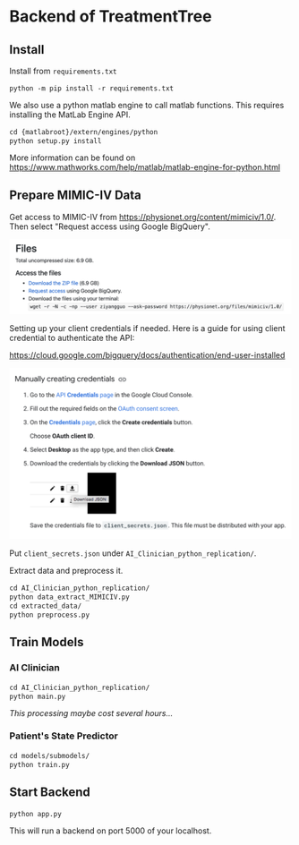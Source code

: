 # Backend of TreatmentTree

## Install

   Install from `requirements.txt`
   ```shell
   python -m pip install -r requirements.txt
   ```
We also use a python matlab engine to call matlab functions. This requires installing the MatLab Engine API.
```shell
cd {matlabroot}/extern/engines/python
python setup.py install
```
More information can be found on https://www.mathworks.com/help/matlab/matlab-engine-for-python.html

## Prepare MIMIC-IV Data

Get access to MIMIC-IV from https://physionet.org/content/mimiciv/1.0/. Then select "Request access using Google BigQuery".

<img src="./assets/access_to_mimiciv.png"/>

Setting up your client credentials if needed. Here is a guide for using client credential to authenticate the API:

https://cloud.google.com/bigquery/docs/authentication/end-user-installed

<img src="./assets/manually_creating_credentials.png"/>

Put `client_secrets.json` under `AI_Clinician_python_replication/`.

Extract data and preprocess it.

```shell
cd AI_Clinician_python_replication/
python data_extract_MIMICIV.py
cd extracted_data/
python preprocess.py
```

## Train Models

### AI Clinician

```shell
cd AI_Clinician_python_replication/
python main.py
```
*This processing maybe cost several hours...*

### Patient's State Predictor

```shell
cd models/submodels/
python train.py
```
## Start Backend

```
python app.py
```

This will run a backend on port 5000 of your localhost.